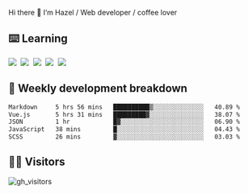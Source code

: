 
Hi there 👋 I’m Hazel / Web developer / coffee lover

## ⌨️ Learning

<samp>
 <a href="https://github.com/vuejs/core"><img src="https://api.iconify.design/logos:vue.svg" /></a>
  <a href="https://github.com/vuejs/core"><img src="https://api.iconify.design/logos:react.svg" /></a>
  <a href="https://github.com/vitejs/vite"><img src="https://api.iconify.design/logos:vitejs.svg" /></a>
  <a href="https://github.com/microsoft/TypeScript"><img src="https://api.iconify.design/logos:typescript-icon.svg" /></a> 
  <a href="https://github.com/unocss/unocss"><img src="https://api.iconify.design/logos:unocss.svg" /></a>
  

</samp>


## 🦀 Weekly development breakdown

<!--START_SECTION:waka-->

```txt
Markdown     5 hrs 56 mins   ██████████▒░░░░░░░░░░░░░░   40.89 %
Vue.js       5 hrs 31 mins   █████████▓░░░░░░░░░░░░░░░   38.07 %
JSON         1 hr            █▓░░░░░░░░░░░░░░░░░░░░░░░   06.90 %
JavaScript   38 mins         █░░░░░░░░░░░░░░░░░░░░░░░░   04.43 %
SCSS         26 mins         ▓░░░░░░░░░░░░░░░░░░░░░░░░   03.03 %
```

<!--END_SECTION:waka-->
## 👬🏻 Visitors

![gh_visitors](https://profile-counter.glitch.me/Hazel-Lin/count.svg)

